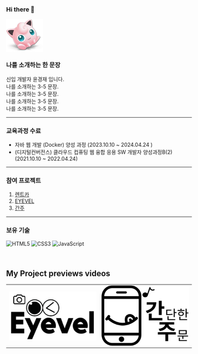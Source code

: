 ### Hi there 👋

<img align="center" src="https://github.com/kyungjae-Y/kyungjae-Y/blob/main/upload/profile.png?raw=true" width="100"/>
<br>

### 나를 소개하는 한 문장 
신입 개발자 윤경재 입니다. <br>
나를 소개하는 3-5 문장. <br>
나를 소개하는 3-5 문장. <br>
나를 소개하는 3-5 문장. <br>
나를 소개하는 3-5 문장. <br>

--- 

### 교육과정 수료 
* 자바 웹 개발 (Docker) 양성 과정 (2023.10.10 ~ 2024.04.24 )
* (디지털컨버전스) 클라우드 컵퓨팅 웹 융합 응용 SW 개발자 양성과정B(2) (2021.10.10 ~ 2022.04.24)

---

### 참여 프로젝트 
1. [렌트카](https://github.com/kyungjae-Y/YKJ_RentCar)
2. [EYEVEL](http://eyevel.org/EYEVEL/main.do)
3. [간주](http://ganju.pe.kr:8081/)

---

### 보유 기술 

![HTML5](https://img.shields.io/badge/-HTML5-F05032?style=for-the-badge&logo=html5&logoColor=ffffff)
![CSS3](https://img.shields.io/badge/-CSS3-007ACC?style=for-the-badge&logo=css3)
![JavaScript](https://img.shields.io/badge/-JavaScript-%23F7DF1C?style=for-the-badge&logo=javascript&logoColor=000000&labelColor=%23F7DF1C&color=%23FFCE5A)

<br>

<h2>My Project previews videos</h2>
<table>
  <tbody>
    <tr>
      <td>
      <a href="https://youtu.be/IdmUKr8JPSs" title="EYEVEL">
          <img align="center" src="https://github.com/kyungjae-Y/kyungjae-Y/blob/main/upload/EYEVEL.png?raw=true" width="300px" >
        </a>
      </td>
      <td>
       <a href="https://youtu.be/QlO0mMiI63U" title="간주">
          <img align="center" src="https://github.com/kyungjae-Y/kyungjae-Y/blob/main/upload/ganju.svg?raw=true" width="300px" >
        </a>
      </td>
    </tr>
  </tbody>
</table>

<br/>
<br/>
